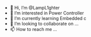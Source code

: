 - 👋 Hi, I’m @LampL1ghter
- 👀 I’m interested in Power Controller 
- 🌱 I’m currently learning Embedded c 
- 💞️ I’m looking to collaborate on ...
- 📫 How to reach me ...

<!---
LampL1ghter/LampL1ghter is a ✨ special ✨ repository because its `README.md` (this file) appears on your GitHub profile.
You can click the Preview link to take a look at your changes.
--->
